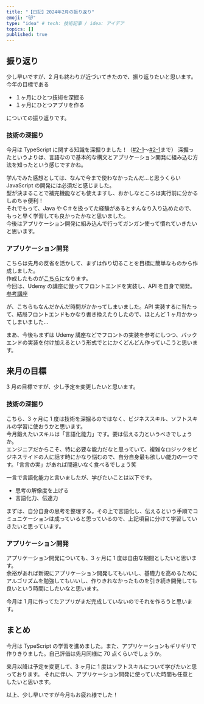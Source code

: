 ```yaml
---
title: "【日記】2024年2月の振り返り"
emoji: "😽"
type: "idea" # tech: 技術記事 / idea: アイデア
topics: []
published: true
---
```


## 振り返り

少し早いですが、2 月も終わりが近づいてきたので、振り返りたいと思います。  
今年の目標である

- １ヶ月にひとつ技術を深掘る
- １ヶ月にひとつアプリを作る

についての振り返りです。

### 技術の深掘り

今月は TypeScript に関する知識を深掘りました！（[#2-1](https://zenn.dev/yuji_momotani/articles/e002efc79a3896)〜[#2-1](https://zenn.dev/yuji_momotani/articles/c957cfdfd10b44)まで）
深掘ったというよりは、言語なので基本的な構文とアプリケーション開発に組み込む方法を知ったという感じですかね。

学んでみた感想としては、なんで今まで使わなかったんだ...と思うくらい JavaScript の開発には必須だと感じました。  
型が決まることで補完機能なども使えますし、おかしなところは実行前に分かるしめちゃ便利！  
それでもって、Java や C＃を扱ってた経験があるとすんなり入り込めたので、もっと早く学習しても良かったかなと思いました。  
今後はアプリケーション開発に組み込んで行ってガンガン使って慣れていきたいと思います。

### アプリケーション開発

こちらは先月の反省を活かして、まずは作り切ることを目標に簡単なものから作成しました。  
作成したものが[こちら](https://github.com/Yuji-Momotani/trello-clone-app)になります。  
今回は、Udemy の講座に倣ってフロントエンドを実装し、API を自身で開発。
[参考講座](https://www.udemy.com/course/react-trello-development/)

が、こちらもなんだかんだ時間がかかってしまいました。API 実装するに当たって、結局フロントエンドもかなり書き換えたりしたので、ほとんど 1 ヶ月かかってしまいました...

まあ、今後もまずは Udemy 講座などでフロントの実装を参考にしつつ、バックエンドの実装を付け加えるという形式でとにかくどんどん作っていこうと思います。

## 来月の目標

3 月の目標ですが、少し予定を変更したいと思います。

### 技術の深掘り

こちら、3 ヶ月に 1 度は技術を深掘るのではなく、ビジネススキル、ソフトスキルの学習に使おうかと思います。  
今月鍛えたいスキルは「言語化能力」です。要は伝える力というべきでしょうか。  
エンジニアだからこそ、特に必要な能力だなと思っていて、複雑なロジックをビジネスサイドの人に話す時にかなり悩むので、自分自身最も欲しい能力の一つです。「言言の実」があれば間違いなく食べるでしょう笑

一言で言語化能力と言いましたが、学びたいことは以下です。

- 思考の解像度を上げる
- 言語化力、伝達力

まずは、自分自身の思考を整理する。その上で言語化し、伝えるという手順でコミュニケーションは成っていると思っているので、上記項目に分けて学習していきたいと思っています。

### アプリケーション開発

アプリケーション開発についても、3 ヶ月に 1 度は自由な期間としたいと思います。  
余裕があれば新規にアプリケーション開発してもいいし、基礎力を高めるためにアルゴリズムを勉強してもいいし、作りきれなかったものを引き続き開発しても良いという時間にしたいなと思います。

今月は 1 月に作ってたアプリがまだ完成していないのでそれを作ろうと思います。

## まとめ

今月は TypeScript の学習を進めました。また、アプリケーションもギリギリで作りきりました。自己評価は先月同様に 70 点くらいでしょうか。

来月以降は予定を変更して、3 ヶ月に 1 度はソフトスキルについて学びたいと思っております。
それに伴い、アプリケーション開発に使っていた時間も任意としたいと思います。

以上、少し早いですが今月もお疲れ様でした！
